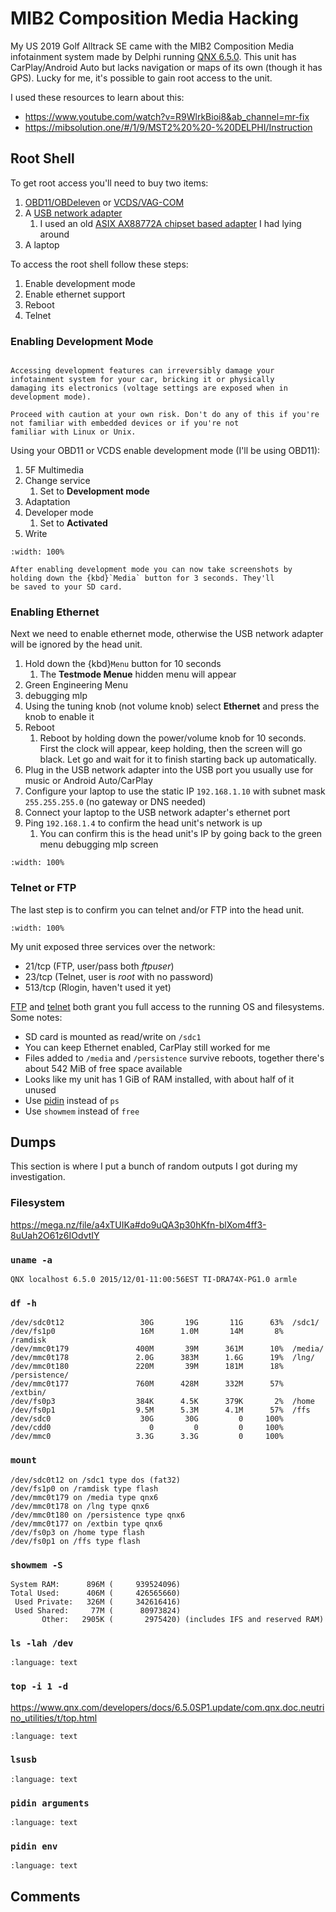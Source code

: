 # MIB2 Composition Media Hacking

My US 2019 Golf Alltrack SE came with the MIB2 Composition Media infotainment system made by Delphi running
[QNX 6.5.0](http://www.qnx.com/developers/docs/6.5.0SP1.update/#./com.qnx.doc.momentics_quickstart/about.html). This unit has
CarPlay/Android Auto but lacks navigation or maps of its own (though it has GPS). Lucky for me, it's possible to gain root
access to the unit.

I used these resources to learn about this:

* https://www.youtube.com/watch?v=R9WlrkBioi8&ab_channel=mr-fix
* https://mibsolution.one/#/1/9/MST2%20%20-%20DELPHI/Instruction

## Root Shell

To get root access you'll need to buy two items:

1. [OBD11/OBDeleven](https://obdeleven.com/en/) or [VCDS/VAG-COM](https://www.ross-tech.com/vag-com/)
2. A [USB network adapter](http://wiki.mr-fix.info/index.php?title=MIB2#USB_to_RJ45)
   1. I used an old [ASIX AX88772A chipset based adapter](https://plugable.com/products/usb2-otge100) I had lying around
3. A laptop

To access the root shell follow these steps:

1. Enable development mode
2. Enable ethernet support
3. Reboot
4. Telnet

### Enabling Development Mode

```{danger}

Accessing development features can irreversibly damage your infotainment system for your car, bricking it or physically
damaging its electronics (voltage settings are exposed when in development mode).

Proceed with caution at your own risk. Don't do any of this if you're not familiar with embedded devices or if you're not
familiar with Linux or Unix.
```

Using your OBD11 or VCDS enable development mode (I'll be using OBD11):

1. 5F Multimedia
2. Change service
   1. Set to **Development mode**
3. Adaptation
4. Developer mode
   1. Set to **Activated**
5. Write

```{imgur-figure} dba8LPe
:width: 100%
```

```{tip}
After enabling development mode you can now take screenshots by holding down the {kbd}`Media` button for 3 seconds. They'll
be saved to your SD card.
```

### Enabling Ethernet

Next we need to enable ethernet mode, otherwise the USB network adapter will be ignored by the head unit.

1. Hold down the {kbd}`Menu` button for 10 seconds
   1. The **Testmode Menue** hidden menu will appear
2. Green Engineering Menu
3. debugging mlp
4. Using the tuning knob (not volume knob) select **Ethernet** and press the knob to enable it
5. Reboot
   1. Reboot by holding down the power/volume knob for 10 seconds. First the clock will appear, keep holding, then the screen
      will go black. Let go and wait for it to finish starting back up automatically.
6. Plug in the USB network adapter into the USB port you usually use for music or Android Auto/CarPlay
7. Configure your laptop to use the static IP `192.168.1.10` with subnet mask `255.255.255.0` (no gateway or DNS needed)
8. Connect your laptop to the USB network adapter's ethernet port
9. Ping `192.168.1.4` to confirm the head unit's network is up
   1. You can confirm this is the head unit's IP by going back to the green menu debugging mlp screen

```{imgur-figure} 0kQqbaI
:width: 100%
```

### Telnet or FTP

The last step is to confirm you can telnet and/or FTP into the head unit.

```{imgur-figure} LlmTirV
:width: 100%
```

My unit exposed three services over the network:

* 21/tcp (FTP, user/pass both *ftpuser*)
* 23/tcp (Telnet, user is *root* with no password)
* 513/tcp (Rlogin, haven't used it yet)

[FTP](https://filezilla-project.org/) and [telnet](https://www.putty.org/) both grant you full access to the running OS and
filesystems. Some notes:

* SD card is mounted as read/write on `/sdc1`
* You can keep Ethernet enabled, CarPlay still worked for me
* Files added to `/media` and `/persistence` survive reboots, together there's about 542 MiB of free space available
* Looks like my unit has 1 GiB of RAM installed, with about half of it unused
* Use [pidin](https://www.qnx.com/developers/docs/6.5.0SP1.update/com.qnx.doc.neutrino_utilities/p/pidin.html) instead of
  `ps`
* Use `showmem` instead of `free`

## Dumps

This section is where I put a bunch of random outputs I got during my investigation.

### Filesystem

https://mega.nz/file/a4xTUIKa#do9uQA3p30hKfn-blXom4ff3-8uUah2O61z6IOdvtIY

### `uname -a`

```text
QNX localhost 6.5.0 2015/12/01-11:00:56EST TI-DRA74X-PG1.0 armle
```

### `df -h`

```text
/dev/sdc0t12                 30G       19G       11G      63%  /sdc1/
/dev/fs1p0                   16M      1.0M       14M       8%  /ramdisk
/dev/mmc0t179               400M       39M      361M      10%  /media/
/dev/mmc0t178               2.0G      383M      1.6G      19%  /lng/
/dev/mmc0t180               220M       39M      181M      18%  /persistence/
/dev/mmc0t177               760M      428M      332M      57%  /extbin/
/dev/fs0p3                  384K      4.5K      379K       2%  /home
/dev/fs0p1                  9.5M      5.3M      4.1M      57%  /ffs
/dev/sdc0                    30G       30G         0     100%
/dev/cdd0                      0         0         0     100%
/dev/mmc0                   3.3G      3.3G         0     100%
```

### `mount`

```text
/dev/sdc0t12 on /sdc1 type dos (fat32)
/dev/fs1p0 on /ramdisk type flash
/dev/mmc0t179 on /media type qnx6
/dev/mmc0t178 on /lng type qnx6
/dev/mmc0t180 on /persistence type qnx6
/dev/mmc0t177 on /extbin type qnx6
/dev/fs0p3 on /home type flash
/dev/fs0p1 on /ffs type flash
```

### `showmem -S`

```text
System RAM:      896M (     939524096)
Total Used:      406M (     426565660)
 Used Private:   326M (     342616416)
 Used Shared:     77M (      80973824)
       Other:   2905K (       2975420) (includes IFS and reserved RAM)
```

### `ls -lah /dev`

```{literalinclude} _static/mib2_ls_dev.txt
:language: text
```

### `top -i 1 -d`

https://www.qnx.com/developers/docs/6.5.0SP1.update/com.qnx.doc.neutrino_utilities/t/top.html

```{literalinclude} _static/mib2_top.txt
:language: text
```

### `lsusb`

```{literalinclude} _static/mib2_lsusb.txt
:language: text
```

### `pidin arguments`

```{literalinclude} _static/mib2_pidin_arguments.txt
:language: text
```

### `pidin env`

```{literalinclude} _static/mib2_pidin_env.txt
:language: text
```

## Comments

```{disqus}
```

